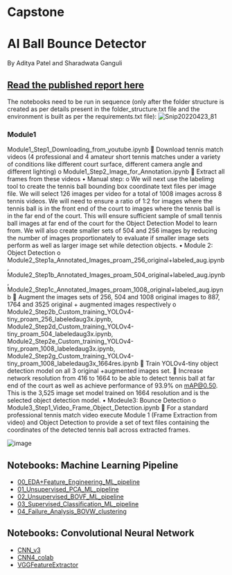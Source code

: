 # Capstone
# AI Ball Bounce Detector
By Aditya Patel and Sharadwata Ganguli

## <a href="https://github.com/adityahpatel/milestone2_dating_and_beauty/blob/main/25-cwestend-adityahp%20Benchmarking%20Facial%20Beauty%20Predictors.pdf">Read the published report here</a>

The notebooks need to be run in sequence (only after the folder structure is created as per details present in the folder_structure.txt file and the environment is built as per the requirements.txt file):
![Snip20220423_81](https://user-images.githubusercontent.com/32350477/164948634-02a202ff-a9d0-49d9-b35b-185d74b2cc1f.png)

### Module1
   Module1_Step1_Downloading_from_youtube.ipynb
	Download tennis match videos (4 professional and 4 amateur short tennis matches under a variety of conditions like different court surface, different camera angle and different lighting)
o	Module1_Step2_Image_for_Annotation.ipynb 
	Extract all frames from these videos
•	Manual step:
o	We will next use the labelimg tool to create the tennis ball bounding box coordinate text files per image file. We will select 126 images per video for a total of 1008 images across 8 tennis videos. We will need to ensure a ratio of 1:2 for images where the tennis ball is in the front end of the court to images where the tennis ball is in the far end of the court. This will ensure sufficient sample of small tennis ball images at far end of the court for the Object Detection Model to learn from. We will also create smaller sets of 504 and 256 images by reducing the number of images proportionately to evaluate if smaller image sets perform as well as larger image set while detection objects.
•	Module 2: Object Detection
o	Module2_Step1a_Annotated_Images_proam_256_original+labeled_aug.ipynb, Module2_Step1b_Annotated_Images_proam_504_original+labeled_aug.ipynb, Module2_Step1c_Annotated_Images_proam_1008_original+labeled_aug.ipynb
	Augment the images sets of 256, 504 and 1008 original images to 887, 1764 and 3525 original + augmented images respectively
o	Module2_Step2b_Custom_training_YOLOv4-tiny_proam_256_labeledaug3x.ipynb,
Module2_Step2d_Custom_training_YOLOv4-tiny_proam_504_labeledaug3x.ipynb,
Module2_Step2e_Custom_training_YOLOv4-tiny_proam_1008_labeledaug3x.ipynb,
Module2_Step2g_Custom_training_YOLOv4-tiny_proam_1008_labeledaug3x_1664res.ipynb
	Train YOLOv4-tiny object detection model on all 3 original +augmented images set.
	Increase network resolution from 416 to 1664 to be able to detect tennis ball at far end of the court as well as achieve performance of 93.9% on mAP@0.50. This is the 3,525 image set model trained on 1664 resolution and is the selected object detection model.
•	Modeule3: Bounce Detection
o	Module3_Step1_Video_Frame_Object_Detection.ipynb
	For a standard professional tennis match video execute Module 1 (Frame Extraction from video) and Object Detection to provide a set of text files containing the coordinates of the detected tennis ball across extracted frames.

![image](https://user-images.githubusercontent.com/32350477/164948601-ce9a95dd-04e1-4a9d-b703-cd68814a8a8a.png)








## Notebooks: Machine Learning Pipeline

* <a href="https://github.com/adityahpatel/milestone2_dating_and_beauty/blob/main/00_EDA%2BFeature_Engineering_ML_pipeline.ipynb">00_EDA+Feature_Engineering_ML_pipeline</a>
* <a href="https://github.com/adityahpatel/milestone2_dating_and_beauty/blob/main/01_Unsupervised_PCA_ML_pipeline.ipynb">01_Unsupervised_PCA_ML_pipeline</a>
* <a href="https://github.com/adityahpatel/milestone2_dating_and_beauty/blob/main/02_Unsupervised_BOVF_ML_pipeline.ipynb">02_Unsupervised_BOVF_ML_pipeline</a>
* <a href="https://github.com/adityahpatel/milestone2_dating_and_beauty/blob/main/03_Supervised_Classification_ML_pipeline.ipynb">03_Supervised_Classification_ML_pipeline</a>
* <a href="https://github.com/adityahpatel/milestone2_dating_and_beauty/blob/main/04_Failure_Analysis_BOVW_clustering.ipynb">04_Failure_Analysis_BOVW_clustering</a>

## Notebooks: Convolutional Neural Network
* <a href="https://github.com/adityahpatel/milestone2_dating_and_beauty/blob/main/CNN/cnn_v3.ipynb">CNN_v3</a>
* <a href="https://github.com/adityahpatel/milestone2_dating_and_beauty/blob/main/CNN/cnn4_colab.ipynb">CNN4_colab</a>
* <a href="https://github.com/adityahpatel/milestone2_dating_and_beauty/blob/main/CNN/VGGFeatureExtractor.ipynb">VGGFeatureExtractor</a>
